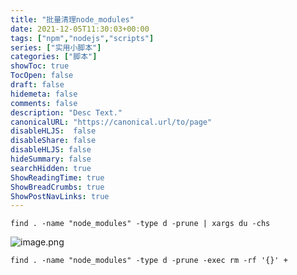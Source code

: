 ```yaml
---
title: "批量清理node_modules"
date: 2021-12-05T11:30:03+00:00
tags: ["npm","nodejs","scripts"]
series: ["实用小脚本"]
categories: ["脚本"]
showToc: true
TocOpen: false
draft: false
hidemeta: false
comments: false
description: "Desc Text."
canonicalURL: "https://canonical.url/to/page"
disableHLJS:  false
disableShare: false
disableHLJS: false
hideSummary: false
searchHidden: true
ShowReadingTime: true
ShowBreadCrumbs: true
ShowPostNavLinks: true
---
```


```
find . -name "node_modules" -type d -prune | xargs du -chs
```

![image.png](https://b3logfile.com/file/2021/05/solo-fetchupload-3818493748119197664-9ee7eb4c.png)

```
find . -name "node_modules" -type d -prune -exec rm -rf '{}' +
```

